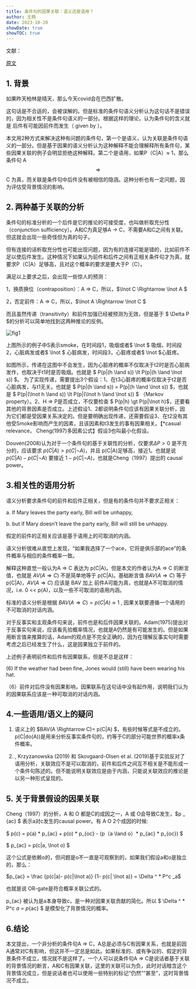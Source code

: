 ```yaml
---
title: 条件句的因果关联：语义还是语用？
author: 王萌
date: 2023-10-20
showDate: true 
showTOC: true
---
```


文献：

[原文](../Source_Files/2023-10-20-WM1.pdf)

## 1. 背景

如果昨天柏林是晴天，那么今天covid会在巴西扩散。

这句话是不合适的，会被误解的。但是标准的条件句语义分析认为这句话不是错误的，因为相关性不是条件句语义的一部分。根据这样的理论，认为条件句的含义就是 后件有可能因前件而发生（ given by ）。

本文用2种方式来解决这种有问题的条件句，第一个是语义，认为关联是条件句语义的一部分。但是基于因果的语义分析认为这种解释不能合理解释所有条件句，某些因果关联的例子会明显拒绝这种解释。第二个是语用，如果P（C|A）$\approx$ 1，那么条件句 A $$ \Rightarrow $$ C 为真，而关联是条件句中后件没有被相信的隐涵。这种分析也有一定问题，因为评估受背景情况的影响。

## 2. 两种基于关联的分析

条件句的标准分析的一个后件是它的推论的可接受度，也叫做析取充分性（conjunction sufficiency）。A和C为真足够A $\rightarrow$ C，不需要A和C之间有关联。但这就会出现一些奇怪但为真的句子。

但有连接的话析取充分性也可能出现问题，因为有的连接可能是错的，比如前件不足以使后件发生。这种情况下如果认为前件和后件之间有正相关条件句才为真，就要求P（C|A）足够高，且对这个概率的要求是要大于P（C）。

满足以上要求之后，会出现一些惊人的预测：

1，换质换位（contraposition）：A $\Rightarrow$ C，所以，$\lnot C  \Rightarrow \lnot A $

2，否定前件：A $\Rightarrow$ C，所以，$\lnot A  \Rightarrow \lnot C $

而且虽然传递（transitivity）和前件加强已经被预测为无效，但是基于 $ \Delta P $的分析可以简单地找到这两种推论的反例。

![fig1](../Supporting_Information/2023-10-20-WM1-fig1.png)

上图所示的例子中S表示smoke，在时间段1，吸烟或者$  \lnot $ 吸烟，时间段2，心脏病发或者$  \lnot $ 心脏病发，时间段3，心脏疼或者$  \lnot $心脏疼。

如图所示，传递在这图中不会发生，因为心脏疼的概率不仅取决于t2时是否心脏病发作，也取决于t1时是否吸烟。也就是 $ P(p|(h \land s)) \lt P(p|(h \land \lnot s)) $。 为了实现传递，需要提出3个假设：1、在t3心脏疼的概率仅取决于t2是否心脏病发，与t1无关。也就是 $ P(p|(h \land s)) = P(p|(h \land \lnot s)) $，也就是 $ P(p|(\lnot h \land s)) \lt P(p|(\lnot h \land \lnot s)) $ （Markov property）。2、H $\Rightarrow$ P是否成立，不仅要检查 $ P(p|h) \gt P(p|\lnot h)$，还要看其他的背景因素是否成立。上述假设1、2都说明条件句应该有因果关联分析，因为它们都是受因果关系决定的。但是要明确出现传递，还需要假设3、在t2没有其他受Smoke影响而产生的因素，且该因素和t3发生的事有因果相关。【*casual relevance， Cheng(1997)多因素公式】假设3也叫最小化假设。

Douven(2008)认为对于一个条件句的基于关联性的分析，仅要求$\Delta P \gt 0$ 是不充分的，应该要求 $p(C|A) \gt p(C|\lnot A)$，并且 p(C|A)足够高，接近1。也就是说 $p(C|A) - p(C|\lnot A)$ 要接近 $1 - p(C|\lnot A)$，也就是Cheng（1997）提出的 causal power。

## 3.相关性的语用分析

语义分析要求条件句的前件和后件正相关，但是有的条件句并不要求正相关：

a. If Mary leaves the party early, Bill will be unhappy,

b. but if Mary doesn’t leave the party early, Bill will still be unhappy.

假定的前件的正相关应该是基于语用上的可取消的内涵。

语义分析很难从直觉上发现，“如果我选择了一个ace，它将是俱乐部的ace”的条件概率与相应的条件概率一致。

解释这种直觉一般认为A $\Rightarrow$ C 表达为 p(C|A)。但是本文的作者认为A $\Rightarrow$ C 的断言值，也就是 $AV(A \Rightarrow C)$ 不是简单地等于 p(C|A)。基础断言值 $BAV(A \Rightarrow C)$ 等于p(C|A)，$AV(A \Rightarrow C)$ 应该是 BAV 加上 前件A可能为真，也就是A不可取消的情况，i.e. 0 << p(A)，以及一些不可取消的语用内涵。

标准的语义分析是根据 $BAV(A \Rightarrow C)= p(C|A) \approx 1$ , 因果关联要遵循一个语用的不可取消的对话内涵。

对于反事实和主观条件句来说，前件也是和后件因果关联的。Adam(1975)提出对于反事实句来说，应该看先验概率情况，也就是A仍然是有可能发生的。但是如果用断言值来推算的话，Adam的观点是不完全正确的，因为在理解反事实句时需要考虑之后已经发生了什么，这是因果独立于前件的。

上述例子表明前件和后件有因果联系，但是不总是这样：

(6) If the weather had been fine, Jones would (still) have been wearing his hat.

（6）前件对后件没有因果影响，因果联系在这句话中没有起作用，说明我们认为的因果联系应该是一种可取消的对话内涵。

## 4.一些语用/语义上的疑问

1. 语义上的 $BAV(A \Rightarrow C)= p(C|A) $，有些时候等式是不成立的。p(C|do(A))是用来分析反事实条件句的，约等于C的部分可能世界的概率x条件概率。

2. , Krzyzanowska (2019) 和 Skovgaard-Olsen et al. (2019)基于实验反对了语用分析，关联效应不是可以取消的，前件和后件之间互不相关是不能形成一个条件句陈述的。但不能说明关联效应是由于内涵，只能说关联效应的推论是以另一种形式呈现的。

## 5. 关于背景假设的因果关联

Cheng（1997）的分析，A 和 O 都是C的成因之一，A 或 O会导致C发生，$p _ {ac} $ 表示a对c发生的causal power。有 A O 2个成因的时候:

$ p(c) = p(a) * p_{ac} + p(o) * p_{oc} - (p（a \land o）* p_{ac} * p_{oc}) $ 

$ p_{ac} = p(c|a, \lnot o) $

这个公式是依赖o的，但问题是o不一直是可观察到的，如果我们假设a和o是独立的，那么：

$p_{ac} = \frac {p(c|a)- p(c|\lnot a)} {1- p(c| \lnot a)} = \Delta ^ * P^c _a$

也就是说 OR-gate是符合概率关联公式的。

p_{ac} 被认为是a本身导致c，是一种对因果关联贡献的简化。所以 $  \Delta ^ * P^c _a = p_{ac} $ 是模型化了背景情况的概率。

## 6.结论

本文提出，一个非分析的条件句A $\Rightarrow$ C，A总是必须与C有因果关系，也就是前因A通常对C有影响，但这并不一定总是如此。如果标准的、或有争议的、假定的背景条件不成立，情况就不是这样了。一个人可以说条件句A $\Rightarrow$ C是说话者基于关联的背景情况的断言，A和C有因果关联，这里的关联可以为负，此时对话暗含这个背景情况成立，但是说话者也可以使用一些特别的标记“仍然”“甚至”，这时背景情况不成立。

